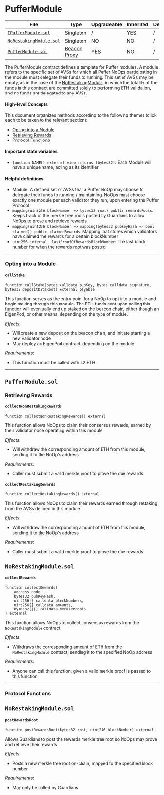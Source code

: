 # PufferModule

| File | Type | Upgradeable | Inherited | Deployed |
| -------- | -------- | -------- | -------- | -------- |
| [`IPufferModule.sol`](../src/interface/IPufferModule.sol) | Singleton | / | YES | / |
| [`NoRestakingModule.sol`](../src/NoRestakingModule.sol) | Singleton | NO | NO | / |
| [`PufferModule.sol`](../src/PufferModule.sol) | [Beacon Proxy](https://docs.openzeppelin.com/contracts/5.x/api/proxy#BeaconProxy) | YES | NO | / |

The PufferModule contract defines a template for Puffer modules. A module refers to the specific set of AVSs for which all Puffer NoOps participating in the module must delegate their funds to running. This set of AVSs may be empty, as in the case of the [NoRestakingModule](../src/NoRestakingModule.sol), in which the totality of the funds in this contract are committed solely to performing ETH validation, and no funds are delegated to any AVSs.

#### High-level Concepts

This document organizes methods according to the following themes (click each to be taken to the relevant section):
* [Opting into a Module](#opting-into-a-module)
* [Retrieving Rewards](#retrieving-rewards)
* [Protocol Functions](#protocol-functions)

#### Important state variables

* `function NAME() external view returns (bytes32)`: Each Module will have a unique name, acting as its identifier

#### Helpful definitions

* Module: A defined set of AVSs that a Puffer NoOp may choose to delegate their funds to running / maintaining. NoOps must choose exactly one module per each validator they run, upon entering the Puffer Protocol
* `mapping(uint256 blockNumber => bytes32 root) public rewardsRoots`: Keeps track of the merkle tree roots posted by Guardians to allow NoOps to prove and retrieve rewards
* `mapping(uint256 blockNumber => mapping(bytes32 pubKeyHash => bool claimed)) public claimedRewards`: Mapping that stores which validators have claimed the rewards for a certain blockNumber
* `uint256 internal _lastProofOfRewardsBlockNumber`: The last block number for when the rewards root was posted

---

### Opting into a Module

#### `callStake`

```solidity
function callStake(bytes calldata pubKey, bytes calldata signature, bytes32 depositDataRoot) external payable
```

This function serves as the entry point for a NoOp to opt into a module and begin staking through this module. The ETH funds sent upon calling this function will eventually end up staked on the beacon chain, either though an EigenPod, or other means, depending on the type of module.

*Effects*:
* Will create a new deposit on the beacon chain, and initiate starting a new validator node
* May deploy an EigenPod contract, depending on the module

*Requirements*:
* This function must be called with 32 ETH

---

## `PufferModule.sol`

### Retrieving Rewards

#### `collectNonRestakingRewards`

```solidity
function collectNonRestakingRewards() external
```

This function allows NoOps to claim their consensus rewards, earned by their validator node operating within this module

*Effects*:
* Will withdraw the corresponding amount of ETH from this module, sending it to the NoOp's address

*Requirements*:
* Caller must submit a valid merkle proof to prove the due rewards

#### `collectRestakingRewards`

```solidity
function collectRestakingRewards() external
```

This function allows NoOps to claim their rewards earned through restaking from the AVSs defined in this module

*Effects*:
* Will withdraw the corresponding amount of ETH from this module, sending it to the NoOp's address

*Requirements*:
* Caller must submit a valid merkle proof to prove the due rewards

## `NoRestakingModule.sol`

#### `collectRewards`

```solidity
function collectRewards(
    address node,
    bytes32 pubKeyHash,
    uint256[] calldata blockNumbers,
    uint256[] calldata amounts,
    bytes32[][] calldata merkleProofs
) external
```

This function allows NoOps to collect consensus rewards from the `NoRestakingModule` contract

*Effects*:
* Withdraws the corresponding amount of ETH from the `NoRestakingModule` contract, sending it to the specified NoOp address

*Requirements*:
* Anyone can call this function, given a valid merkle proof is passed to this function

---

### Protocol Functions

## `NoRestakingModule.sol`

#### `postRewardsRoot`

```solidity
function postRewardsRoot(bytes32 root, uint256 blockNumber) external
```

Allows Guardians to post the rewards merkle tree root so NoOps may prove and retrieve their rewards

*Effects*:
* Posts a new merkle tree root on-chain, mapped to the specified block number

*Requirements*:
* May only be called by Guardians
